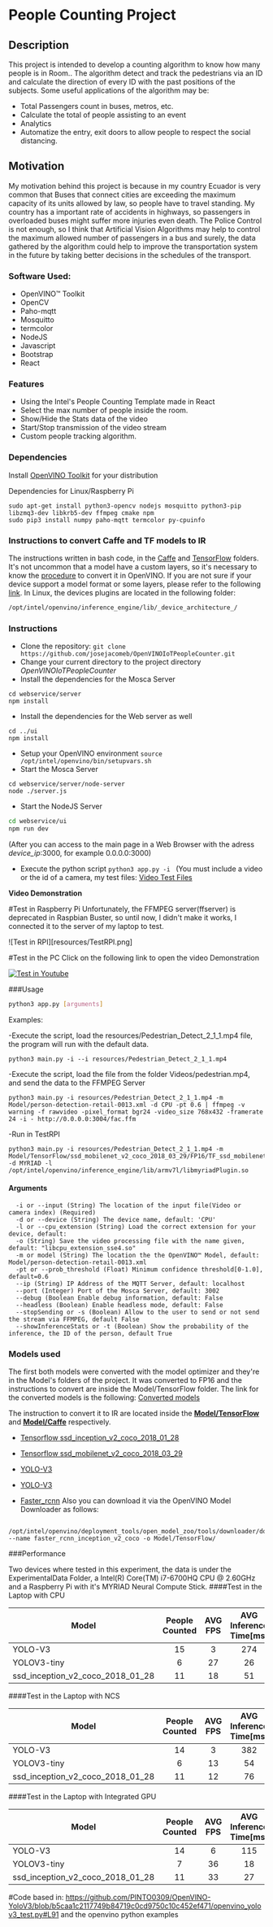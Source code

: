 # People Counting Project

## Description
This project is intended to develop a counting algorithm to know how many people is in Room.. The algorithm detect and track the pedestrians via an ID and calculate the direction of every ID with the past positions of the subjects. Some useful applications of the algorithm may be:
- Total Passengers count in buses, metros, etc.
- Calculate the total of people assisting to an event
- Analytics
- Automatize the entry, exit doors to allow people to respect the social distancing.


## Motivation
My motivation behind this project is because in my country Ecuador is very common that Buses that connect cities are exceeding the maximum capacity of its units allowed by law, so people have to travel standing. My country has a important rate of accidents in highways, so passengers in overloaded buses might suffer more injuries even death. The Police Control is not enough, so I think that Artificial Vision Algorithms may help to control the maximum allowed number of passengers in a bus and surely, the data gathered by the algorithm could help to improve the transportation system in the future by taking better decisions in the schedules of the transport.

### Software Used:
- OpenVINO™ Toolkit
- OpenCV
- Paho-mqtt
- Mosquitto
- termcolor
- NodeJS
- Javascript
- Bootstrap
- React

### Features
- Using the Intel's People Counting Template made in React
- Select the max number of people inside the room.
- Show/Hide the Stats data of the video
- Start/Stop transmission of the video stream
- Custom people tracking algorithm.

### Dependencies
Install [OpenVINO Toolkit](https://docs.openvinotoolkit.org/latest/index.html) for your distribution

Dependencies for Linux/Raspberry Pi

```
sudo apt-get install python3-opencv nodejs mosquitto python3-pip libzmq3-dev libkrb5-dev ffmpeg cmake npm
sudo pip3 install numpy paho-mqtt termcolor py-cpuinfo
```

### Instructions to convert Caffe and TF models to IR
The instructions written in bash code, in the [Caffe](Model/Caffe) and [TensorFlow](Model/TensorFlow) folders.
It's not uncommon that a model have a custom layers, so it's necessary to know the [procedure](https://docs.openvinotoolkit.org/latest/_docs_HOWTO_Custom_Layers_Guide.html) to convert it in OpenVINO.
If you are not sure if your device support a model format or some layers, please refer to the following [link](https://docs.openvinotoolkit.org/latest/_docs_IE_DG_supported_plugins_Supported_Devices.html).
In Linux, the devices plugins are located in the following folder:
```bash
/opt/intel/openvino/inference_engine/lib/_device_architecture_/
```


### Instructions
- Clone the repository: `git clone https://github.com/josejacomeb/OpenVINOIoTPeopleCounter.git`
- Change your current directory to the project directory *OpenVINOIoTPeopleCounter*
- Install the dependencies for the Mosca Server


```
cd webservice/server
npm install
```

- Install the dependencies for the Web server as well

```
cd ../ui
npm install
```
- Setup your OpenVINO environment `source /opt/intel/openvino/bin/setupvars.sh`
- Start the Mosca Server

```
cd webservice/server/node-server
node ./server.js
```

- Start the NodeJS Server

```sh
cd webservice/ui
npm run dev
```

 (After you can access to the main page in a Web Browser with the adress *device_ip*:3000, for example 0.0.0.0:3000)
- Execute the python script `python3 app.py -i ` (You must include a video or the id of a camera, my test files: [Video Test Files](https://drive.google.com/open?id=1RkcITNEsRpw5I01vvI9t7Pj0hgRV_GZF)

**Video Demonstration**

#Test in Raspberry Pi
Unfortunately, the FFMPEG server(ffserver) is deprecated in Raspbian Buster, so until now, I didn't make it works, I connected it to the server of my laptop to test.

![Test in RPI][resources/TestRPI.png]

#Test in the PC
Click on the following link to open the video Demonstration

[![Test in Youtube](http://img.youtube.com/vi/8lGoEMAfvX8/0.jpg)](https://youtu.be/8lGoEMAfvX8)

###Usage

```sh
python3 app.py [arguments]
```

Examples:

-Execute the script, load the resources/Pedestrian_Detect_2_1_1.mp4 file, the program will run with the default data.

```
python3 main.py -i --i resources/Pedestrian_Detect_2_1_1.mp4
```

-Execute the script, load the file from the folder Videos/pedestrian.mp4, and send the data to the FFMPEG Server

```
python3 main.py -i resources/Pedestrian_Detect_2_1_1.mp4 -m Model/person-detection-retail-0013.xml -d CPU -pt 0.6 | ffmpeg -v warning -f rawvideo -pixel_format bgr24 -video_size 768x432 -framerate 24 -i - http://0.0.0.0:3004/fac.ffm
```
-Run in TestRPI

```
python3 main.py -i resources/Pedestrian_Detect_2_1_1.mp4 -m Model/TensorFlow/ssd_mobilenet_v2_coco_2018_03_29/FP16/TF_ssd_mobilenet_v2_coco_2018_03_29.xml -d MYRIAD -l /opt/intel/openvino/inference_engine/lib/armv7l/libmyriadPlugin.so
```

#### **Arguments**
```
  -i or --input (String) The location of the input file(Video or camera index) (Required)
  -d or --device (String) The device name, default: 'CPU'
  -l or --cpu_extension (String) Load the correct extension for your device, default:
  -o (String) Save the video processing file with the name given, default: "libcpu_extension_sse4.so"
  -m or model (String) The location the the OpenVINO™ Model, default: Model/person-detection-retail-0013.xml
  -pt or --prob_threshold (Float) Minimum confidence threshold[0-1.0], default=0.6
  --ip (String) IP Address of the MQTT Server, default: localhost
  --port (Integer) Port of the Mosca Server, default: 3002
  --debug (Boolean Enable debug information, default: False
  --headless (Boolean) Enable headless mode, default: False
  --stopSending or -s (Boolean) Allow to the user to send or not send the stream via FFMPEG, default False
  --showInferenceStats or -t (Boolean) Show the probability of the inference, the ID of the person, default True
```
### Models used
The first both models were converted with the model optimizer and they're in the Model's folders of the project. It was converted to FP16 and the instructions to convert are inside the Model/TensorFlow folder. The link for the converted models is the following: [Converted models](https://unidebhu-my.sharepoint.com/:f:/g/personal/josejacomeb_mailbox_unideb_hu/Ens6826llXNDrvwOMZjc6sIBtC0uYiGd0PPjW15ifGGMxQ?e=yc1Ht0)

The instruction to convert it to IR are located inside the [**Model/TensorFlow**](Model/TensorFlow) and [**Model/Caffe**](Model/Caffe) respectively.

- [Tensorflow ssd_inception_v2_coco_2018_01_28](https://github.com/tensorflow/models/blob/master/research/object_detection/g3doc/detection_model_zoo.md)

- [Tensorflow ssd_mobilenet_v2_coco_2018_03_29](https://github.com/tensorflow/models/blob/master/research/object_detection/g3doc/detection_model_zoo.md)

- [YOLO-V3](https://docs.openvinotoolkit.org/2018_R5/_docs_Retail_object_detection_pedestrian_rmnet_ssd_0013_caffe_desc_person_detection_retail_0013.html)

- [YOLO-V3](https://docs.openvinotoolkit.org/2018_R5/_docs_Retail_object_detection_pedestrian_rmnet_ssd_0013_caffe_desc_person_detection_retail_0013.html)

- [Faster_rcnn](https://dl.dropboxusercontent.com/s/o6ii098bu51d139/faster_rcnn_models.tgz?dl=0)
Also you can download it via the OpenVINO Model Downloader as follows:
```
  /opt/intel/openvino/deployment_tools/open_model_zoo/tools/downloader/downloader.py --name faster_rcnn_inception_v2_coco -o Model/TensorFlow/
```


###Performance

Two devices where tested in this experiment, the data is under the ExperimentalData Folder, a Intel(R) Core(TM) i7-6700HQ CPU @ 2.60GHz and a Raspberry Pi with it's MYRIAD Neural Compute Stick.
####Test in the Laptop with CPU

| Model                            | People Counted| AVG FPS | AVG Inference Time[ms]   |
| -------------                    |:-------------:| :-----:         |   :--------------:    |
| YOLO-V3                          |  15            |  3             | 274                    |
| YOLOV3-tiny                      |  6            |  27             | 26                    |
| ssd_inception_v2_coco_2018_01_28 | 11            |  18             | 51                    |

####Test in the Laptop with NCS

| Model                            | People Counted| AVG FPS | AVG Inference Time[ms]   |
| -------------                    |:-------------:| :-----:         |   :--------------:    |
| YOLO-V3                          |  14           |  3              | 382                    |
| YOLOV3-tiny                      |  6            |  13             | 54                    |
| ssd_inception_v2_coco_2018_01_28 | 11            |  12             | 76                    |  

####Test in the Laptop with Integrated GPU

| Model                            | People Counted| AVG FPS | AVG Inference Time[ms]   |
| -------------                    |:-------------:| :-----:         |   :--------------:    |
| YOLO-V3                          |  14           |  6              | 115                    |
| YOLOV3-tiny                      |  7            |  36             | 18                    |
| ssd_inception_v2_coco_2018_01_28 | 11            |  33             | 27                    |   

#Code based in:
https://github.com/PINTO0309/OpenVINO-YoloV3/blob/b5caa1c2117749b84719c0cd9750c10c452ef471/openvino_yolov3_test.py#L91
and the openvino python examples
